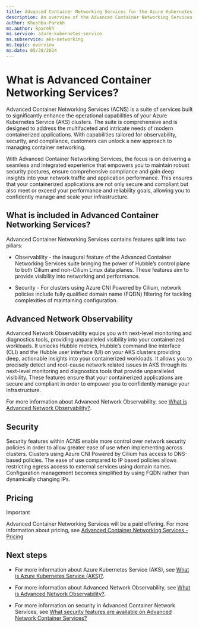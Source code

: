 ```yaml
---
title: Advanced Container Networking Services for the Azure Kubernetes Service (AKS)
description: An overview of the Advanced Container Networking Services suite for the Azure Kubernetes Service (AKS).
author: Khushbu-Parekh
ms.author: kparekh
ms.service: azure-kubernetes-service
ms.subservice: aks-networking
ms.topic: overview
ms.date: 05/28/2024
---
```


# What is Advanced Container Networking Services?

Advanced Container Networking Services (ACNS) is a suite of services built to significantly enhance the operational capabilities of your Azure Kubernetes Service (AKS) clusters. The suite is comprehensive and is designed to address the multifaceted and intricate needs of modern containerized applications. With capabilities tailored for observability, security, and compliance, customers can unlock a new approach to managing container networking.

With Advanced Container Networking Services, the focus is on delivering a seamless and integrated experience that empowers you to maintain robust security postures, ensure comprehensive compliance and gain deep insights into your network traffic and application performance. This ensures that your containerized applications are not only secure and compliant but also meet or exceed your performance and reliability goals, allowing you to confidently manage and scale your infrastructure.

## What is included in Advanced Container Networking Services?

Advanced Container Networking Services contains features split into two pillars:

 - Observability - the inaugural feature of the Advanced Container Networking Services suite bringing the power of Hubble’s control plane to both Cilium and non-Cilium Linux data planes. These features aim to provide visibility into networking and performance.

 - Security - For clusters using Azure CNI Powered by Cilium, network policies include fully qualified domain name (FQDN) filtering for tackling complexities of maintaining configuration.

## Advanced Network Observability

Advanced Network Observability equips you with next-level monitoring and diagnostics tools, providing unparalleled visibility into your containerized workloads. It unlocks Hubble metrics, Hubble’s command line interface (CLI) and the Hubble user interface (UI) on your AKS clusters providing deep, actionable insights into your containerized workloads. It allows you to precisely detect and root-cause network related issues in AKS through its next-level monitoring and diagnostics tools that provide unparalleled visibility. These features ensure that your containerized applications are secure and compliant in order to empower you to confidently manage your infrastructure.

For more information about Advanced Network Observability, see [What is Advanced Network Observability?](advanced-network-observability-concepts.md).

## Security

Security features within ACNS enable more control over network security policies in order to allow greater ease of use when implementing across clusters. Clusters using Azure CNI Powered by Cilium has access to DNS-based policies. The ease of use compared to IP based policies allows restricting egress access to external services using domain names. Configuration management becomes simplified by using FQDN rather than dynamically changing IPs.

## Pricing
> [!IMPORTANT]
> Advanced Container Networking Services will be a paid offering. For more information about pricing, see [Advanced Container Networking Services - Pricing](https://azure.microsoft.com/pricing/details/azure-container-networking-services/)
## Next steps

* For more information about Azure Kubernetes Service (AKS), see [What is Azure Kubernetes Service (AKS)?](/azure/aks/intro-kubernetes).

* For more information about Advanced Network Observability, see [What is Advanced Network Observability?](advanced-network-observability-concepts.md).

* For more information on security in Advanced Container Network Services, see [What security features are available on Advanced Network Container Services?](advanced-network-container-services-security-concepts.md)